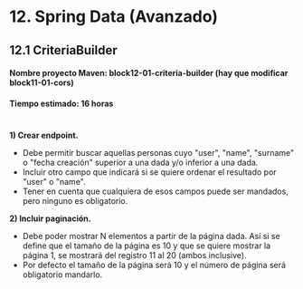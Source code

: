 # 12. Spring Data (Avanzado)

## 12.1 CriteriaBuilder

#### **Nombre proyecto Maven:**  block12-01-criteria-builder (hay que modificar block11-01-cors)

#### **Tiempo estimado:** 16 horas

#

**1) Crear endpoint.**
- Debe permitir buscar aquellas personas cuyo "user", "name", "surname" o "fecha creación" superior a una dada y/o inferior a una dada. 
- Incluir otro campo que indicará si se quiere ordenar el resultado por "user" o "name". 
- Tener en cuenta que cualquiera de esos campos puede ser mandados, pero ninguno es obligatorio.

**2) Incluir paginación.**
- Debe poder mostrar N elementos a partir de la página dada. Así si se
define que el tamaño de la página es 10 y que se quiere mostrar la página 1, se mostrará del registro
11 al 20 (ambos inclusive). 
- Por defecto el tamaño de la página será 10 y el número de página será obligatorio mandarlo.